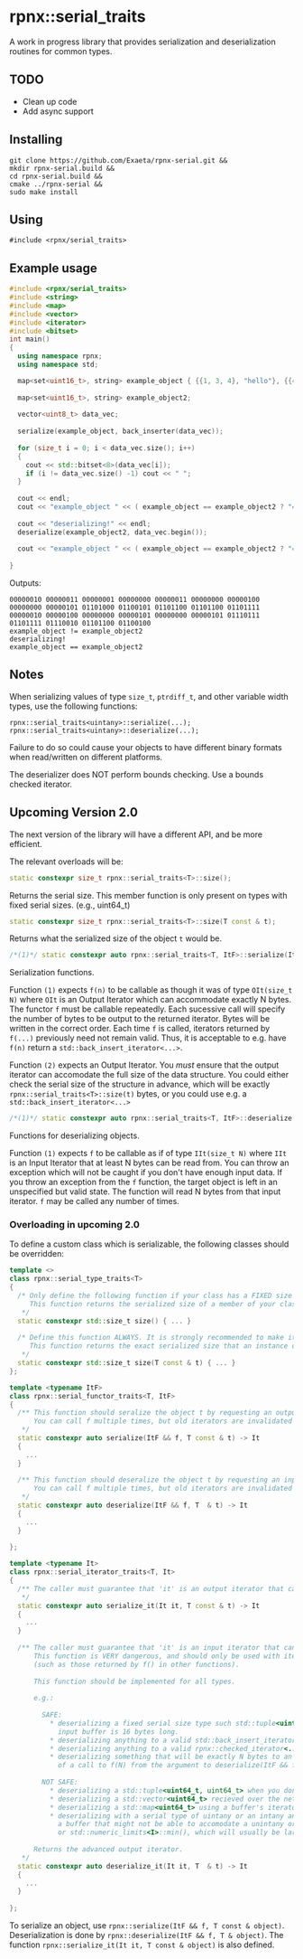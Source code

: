 # rpnx::serial_traits

A work in progress library that provides serialization and deserialization routines for common types.

## TODO

  * Clean up code
  * Add async support

## Installing

```
git clone https://github.com/Exaeta/rpnx-serial.git &&
mkdir rpnx-serial.build &&
cd rpnx-serial.build &&
cmake ../rpnx-serial &&
sudo make install
``` 

## Using

```#include <rpnx/serial_traits>```

## Example usage

```c++
#include <rpnx/serial_traits>
#include <string>
#include <map>
#include <vector>
#include <iterator>
#include <bitset>
int main()
{
  using namespace rpnx;
  using namespace std;

  map<set<uint16_t>, string> example_object { {{1, 3, 4}, "hello"}, {{4, 5}, "world" }};
  
  map<set<uint16_t>, string> example_object2;
  
  vector<uint8_t> data_vec;
    
  serialize(example_object, back_inserter(data_vec));
  
  for (size_t i = 0; i < data_vec.size(); i++)
  {
    cout << std::bitset<8>(data_vec[i]);
    if (i != data_vec.size() -1) cout << " ";
  }
  
  cout << endl;
  cout << "example_object " << ( example_object == example_object2 ? "==" : "!=" ) << " example_object2" << endl;
  
  cout << "deserializing!" << endl;
  deserialize(example_object2, data_vec.begin());
  
  cout << "example_object " << ( example_object == example_object2 ? "==" : "!=" ) << " example_object2" << endl;
    
}
```
Outputs:
```
00000010 00000011 00000001 00000000 00000011 00000000 00000100 00000000 00000101 01101000 01100101 01101100 01101100 01101111 00000010 00000100 00000000 00000101 00000000 00000101 01110111 01101111 01110010 01101100 01100100
example_object != example_object2
deserializing!
example_object == example_object2

```
## Notes

When serializing values of type ```size_t```, ```ptrdiff_t```, and other variable width types, use the following functions:
```
rpnx::serial_traits<uintany>::serialize(...);
rpnx::serial_traits<uintany>::deserialize(...);
```
Failure to do so could cause your objects to have different binary formats when read/written on different platforms.

The deserializer does NOT perform bounds checking. Use a bounds checked iterator.

## Upcoming Version 2.0

The next version of the library will have a different API, and be more efficient.

The relevant overloads will be:


```C++
static constexpr size_t rpnx::serial_traits<T>::size();
```
Returns the serial size. This member function is only present on types with fixed serial sizes. (e.g., uint64_t)


```C++
static constexpr size_t rpnx::serial_traits<T>::size(T const & t);
```
Returns what the serialized size of the object ```t``` would be.


```C++
/*(1)*/ static constexpr auto rpnx::serial_traits<T, ItF>::serialize(ItF && f, T const & t)->decltype(f());

```
Serialization functions.


Function ```(1)``` expects ```f(n)``` to be callable as though it was of type ```OIt(size_t N)``` where ```OIt``` is an Output Iterator which can accommodate exactly N bytes. The functor ```f``` must be callable repeatedly. Each sucessive call will specify the number of bytes to be output to the returned iterator. Bytes will be  written in the correct order. Each time ```f``` is called, iterators returned by ```f(...)``` previously need not remain valid. Thus, it is acceptable to e.g. have ```f(n)``` return a ```std::back_insert_iterator<...>```.

Function ```(2)``` expects an Output Iterator. You *must* ensure that the output iterator can accomodate the full size of the data structure. You could either check the serial size of the structure in advance, which will be exactly ```rpnx::serial_traits<T>::size(t)``` bytes, or you could use e.g. a ```std::back_insert_iterator<...>```</s>

```C++
/*(1)*/ static constexpr auto rpnx::serial_traits<T, ItF>::deserialize(ItF && f, T & t)->decltype(f());
```
Functions for deserializing objects.

Function ```(1)``` expects ```f``` to be callable as if of type ```IIt(size_t N)``` where ```IIt``` is an Input Iterator that at least N bytes can be read from. You can throw an exception which will not be caught if you don't have enough input data. If you throw an exception from the ```f``` function, the target object is left in an unspecified but valid state. The function will read N bytes from that input iterator. ```f``` may be called any number of times.

### Overloading in upcoming 2.0

To define a custom class which is serializable, the following classes should be overridden:

```C++
template <>
class rpnx::serial_type_traits<T>
{
  /* Only define the following function if your class has a FIXED size when serialized.
     This function returns the serialized size of a member of your class.
   */
  static constexpr std::size_t size() { ... }
  
  /* Define this function ALWAYS. It is strongly recommended to make it constexpr if possible.
     This function returns the exact serialized size that an instance of your class would be.
   */
  static constexpr std::size_t size(T const & t) { ... }
};

template <typename ItF>
class rpnx::serial_functor_traits<T, ItF>
{
  /** This function should seralize the object t by requesting an output iterator from the function f.
      You can call f multiple times, but old iterators are invalidated by a call to f(...)   
   */
  static constexpr auto serialize(ItF && f, T const & t) -> It
  {
    ...
  }
  
  /** This function should deseralize the object t by requesting an input iterator from the function f.
      You can call f multiple times, but old iterators are invalidated by a call to f(...)   
   */
  static constexpr auto deserialize(ItF && f, T  & t) -> It
  {
    ...
  }
  
};

template <typename It>
class rpnx::serial_iterator_traits<T, It>
{
  /** The caller must guarantee that 'it' is an output iterator that can accept the required number of bytes.
   */
  static constexpr auto serialize_it(It it, T const & t) -> It
  {
    ...
  }
  
  /** The caller must guarantee that 'it' is an input iterator that can provide the required number of bytes.
      This function is VERY dangerous, and should only be used with iterators you know can accomodate the data,
      (such as those returned by f() in other functions).
     
      This function should be implemented for all types.
      
      e.g.:
      
        SAFE:
          * deserializing a fixed serial size type such std::tuple<uint64_t, uint64_t> when you know the 
            input buffer is 16 bytes long.
          * deserializing anything to a valid std::back_insert_iterator<...>
          * deserializing anything to a valid rpnx::checked_iterator<...>
          * deserializing something that will be exactly N bytes to an iterator you received as the result
            of a call to f(N) from the argument to deserialize(ItF && f, T const & t)
          
        NOT SAFE:
          * deserializing a std::tuple<uint64_t, uint64_t> when you don't check the input size beforehand
          * deserializing a std::vector<uint64_t> recieved over the network using a vector's .begin()
          * deserializing a std::map<uint64_t> using a buffer's iterator
          * deserializing with a serial type of uintany or an intany an integer of type I from
            a buffer that might not be able to accomodate a unintany or intany value of std::numeric_limits<I>::max(),
            or std::numeric_limits<I>::min(), which will usually be larger than the sizeof that integral type. 
      
      Returns the advanced output iterator. 
   */
  static constexpr auto deserialize_it(It it, T  & t) -> It
  {
    ...
  }
  
};
```

To serialize an object, use ```rpnx::serialize(ItF && f, T const & object)```. Deserialization is done by ```rpnx::deserialize(ItF && f, T & object)```. The function ```rpnx::serialize_it(It it, T const & object)``` is also defined.

